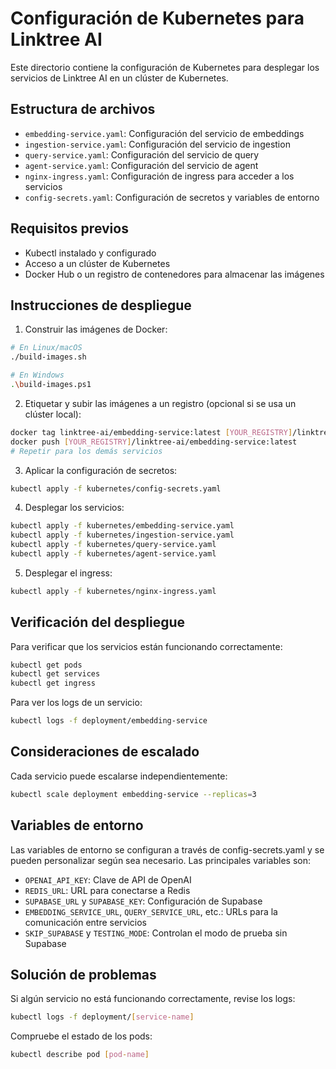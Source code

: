 # Configuración de Kubernetes para Linktree AI

Este directorio contiene la configuración de Kubernetes para desplegar los servicios de Linktree AI en un clúster de Kubernetes.

## Estructura de archivos

- `embedding-service.yaml`: Configuración del servicio de embeddings
- `ingestion-service.yaml`: Configuración del servicio de ingestion
- `query-service.yaml`: Configuración del servicio de query
- `agent-service.yaml`: Configuración del servicio de agent
- `nginx-ingress.yaml`: Configuración de ingress para acceder a los servicios
- `config-secrets.yaml`: Configuración de secretos y variables de entorno

## Requisitos previos

- Kubectl instalado y configurado
- Acceso a un clúster de Kubernetes
- Docker Hub o un registro de contenedores para almacenar las imágenes

## Instrucciones de despliegue

1. Construir las imágenes de Docker:

```bash
# En Linux/macOS
./build-images.sh

# En Windows
.\build-images.ps1
```

2. Etiquetar y subir las imágenes a un registro (opcional si se usa un clúster local):

```bash
docker tag linktree-ai/embedding-service:latest [YOUR_REGISTRY]/linktree-ai/embedding-service:latest
docker push [YOUR_REGISTRY]/linktree-ai/embedding-service:latest
# Repetir para los demás servicios
```

3. Aplicar la configuración de secretos:

```bash
kubectl apply -f kubernetes/config-secrets.yaml
```

4. Desplegar los servicios:

```bash
kubectl apply -f kubernetes/embedding-service.yaml
kubectl apply -f kubernetes/ingestion-service.yaml
kubectl apply -f kubernetes/query-service.yaml
kubectl apply -f kubernetes/agent-service.yaml
```

5. Desplegar el ingress:

```bash
kubectl apply -f kubernetes/nginx-ingress.yaml
```

## Verificación del despliegue

Para verificar que los servicios están funcionando correctamente:

```bash
kubectl get pods
kubectl get services
kubectl get ingress
```

Para ver los logs de un servicio:

```bash
kubectl logs -f deployment/embedding-service
```

## Consideraciones de escalado

Cada servicio puede escalarse independientemente:

```bash
kubectl scale deployment embedding-service --replicas=3
```

## Variables de entorno

Las variables de entorno se configuran a través de config-secrets.yaml y se pueden personalizar según sea necesario. Las principales variables son:

- `OPENAI_API_KEY`: Clave de API de OpenAI
- `REDIS_URL`: URL para conectarse a Redis
- `SUPABASE_URL` y `SUPABASE_KEY`: Configuración de Supabase
- `EMBEDDING_SERVICE_URL`, `QUERY_SERVICE_URL`, etc.: URLs para la comunicación entre servicios
- `SKIP_SUPABASE` y `TESTING_MODE`: Controlan el modo de prueba sin Supabase

## Solución de problemas

Si algún servicio no está funcionando correctamente, revise los logs:

```bash
kubectl logs -f deployment/[service-name]
```

Compruebe el estado de los pods:

```bash
kubectl describe pod [pod-name]
```